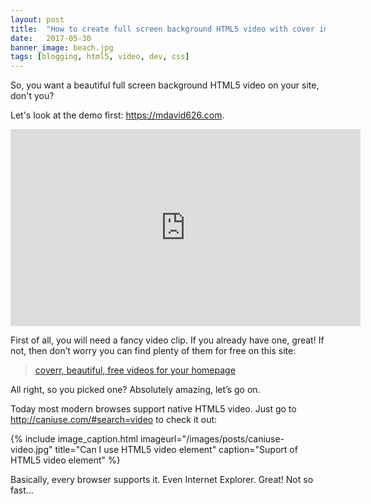 ```yaml
---
layout: post
title:  "How to create full screen background HTML5 video with cover image"
date:   2017-05-30
banner_image: beach.jpg
tags: [blogging, html5, video, dev, css]
---
```


So, you want a beautiful full screen background HTML5 video on your site, don't you?

Let's look at the demo first: https://mdavid626.com.

<iframe width="560" height="315" src="https://www.youtube.com/embed/6O5Ux9a4usk" frameborder="0" allowfullscreen></iframe>

<!--more-->

First of all, you will need a fancy video clip. If you already have one, great! If not, then don’t worry you can find plenty of them for free on this site: 

> [coverr, beautiful, free videos for your homepage](http://coverr.co)

All right, so you picked one? Absolutely amazing, let’s go on.

Today most modern browses support native HTML5 video. Just go to http://caniuse.com/#search=video to check it out:

{% include image_caption.html imageurl="/images/posts/caniuse-video.jpg" 
title="Can I use HTML5 video element" caption="Suport of HTML5 video element" %}

Basically, every browser supports it. Even Internet Explorer. Great! Not so fast…

